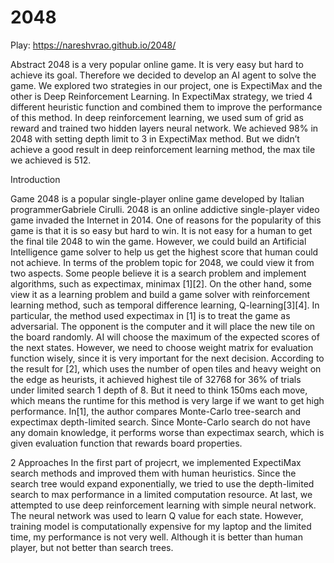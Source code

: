 # 2048

Play: https://nareshvrao.github.io/2048/

Abstract
2048 is a very popular online game. It is very easy but hard to achieve its goal.
Therefore we decided to develop an AI agent to solve the game. We explored two
strategies in our project, one is ExpectiMax and the other is Deep Reinforcement
Learning. In ExpectiMax strategy, we tried 4 different heuristic function and combined
them to improve the performance of this method. In deep reinforcement learning, we
used sum of grid as reward and trained two hidden layers neural network. We achieved
98% in 2048 with setting depth limit to 3 in ExpectiMax method. But we didn’t
achieve a good result in deep reinforcement learning method, the max tile we achieved
is 512.

Introduction

Game 2048 is a popular single-player online game developed by Italian programmerGabriele Cirulli.
2048 is an online addictive single-player video game invaded the Internet in 2014. One
of reasons for the popularity of this game is that it is so easy but hard to win. It is not easy
for a human to get the final tile 2048 to win the game. However, we could build an Artificial
Intelligence game solver to help us get the highest score that human could not achieve.
In terms of the problem topic for 2048, we could view it from two aspects. Some people
believe it is a search problem and implement algorithms, such as expectimax, minimax
[1][2]. On the other hand, some view it as a learning problem and build a game solver with
reinforcement learning method, such as temporal difference learning, Q-learning[3][4].
In particular, the method used expectimax in [1] is to treat the game as adversarial.
The opponent is the computer and it will place the new tile on the board randomly. AI will
choose the maximum of the expected scores of the next states. However, we need to choose
weight matrix for evaluation function wisely, since it is very important for the next decision.
According to the result for [2], which uses the number of open tiles and heavy weight on
the edge as heurists, it achieved highest tile of 32768 for 36% of trials under limited search 1
depth of 8. But it need to think 150ms each move, which means the runtime for this method
is very large if we want to get high performance. In[1], the author compares Monte-Carlo
tree-search and expectimax depth-limited search. Since Monte-Carlo search do not have
any domain knowledge, it performs worse than expectimax search, which is given evaluation
function that rewards board properties.


2 Approaches
In the first part of projecrt, we implemented ExpectiMax search methods and improved
them with human heuristics. Since the search tree would expand exponentially, we tried to
use the depth-limited search to max performance in a limited computation resource. At last,
we attempted to use deep reinforcement learning with simple neural network. The neural
network was used to learn Q value for each state. However, training model is computationally
expensive for my laptop and the limited time, my performance is not very well. Although it
is better than human player, but not better than search trees.
